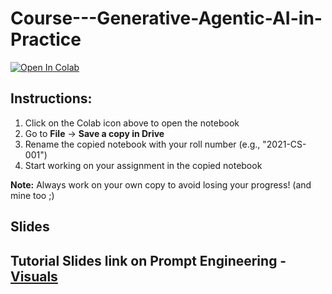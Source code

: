 # Course---Generative-Agentic-AI-in-Practice

<a href="https://colab.research.google.com/drive/18tHitJkAu8G8yt5PO0D2SDDhbA4FdNnD?usp=sharing" target="_blank">
  <img src="https://colab.research.google.com/assets/colab-badge.svg" alt="Open In Colab"/>
</a>

## Instructions:

1. Click on the Colab icon above to open the notebook
2. Go to **File** → **Save a copy in Drive**
3. Rename the copied notebook with your roll number (e.g., "2021-CS-001")
4. Start working on your assignment in the copied notebook

**Note:** Always work on your own copy to avoid losing your progress! (and mine too ;)


## Slides

## Tutorial Slides link on Prompt Engineering - [Visuals](https://docs.google.com/presentation/d/1vcml1SKF67bkyIwO7u1Tra1XcjgIEM-zVTeWqSqQxok/edit?usp=sharing)

